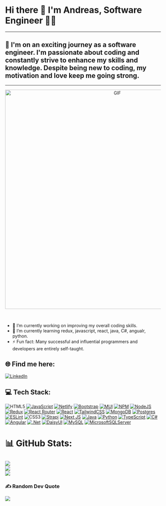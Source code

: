 # Hi there 👋 I'm Andreas, Software Engineer 👨‍💻
---
## 💫 I'm on an exciting journey as a software engineer. I'm passionate about coding and constantly strive to enhance my skills and knowledge. Despite being new to coding, my motivation and love keep me going strong.

---
<p align="center">
<img align="center" alt="GIF" src="https://github.com/TennoAndros/TennoAndros/assets/95369156/7db85e40-0e04-45d9-a7dc-f223236a9b5a" width="710px" height="auto"/>
</p>
<br>

- 🔭 I’m currently working on improving my overall coding skills.
- 🌱 I’m currently learning redux, javascript, react, java, C#, angualr, python.
- ⚡ Fun fact: Many successful and influential programmers and developers are entirely self-taught.

## 🌐 Find me here:
[![LinkedIn](https://img.shields.io/badge/LinkedIn-%230077B5.svg?logo=linkedin&logoColor=white)](https://www.linkedin.com/in/andreas-apostolatos/)

## 💻 Tech Stack:
![HTML5](https://img.shields.io/badge/html5-%23E34F26.svg?style=plastic&logo=html5&logoColor=white) [![JavaScript](https://img.shields.io/badge/javascript-%23323330.svg?style=plastic&logo=javascript&logoColor=%23F7DF1E)](https://www.javascript.com/) [![Netlify](https://img.shields.io/badge/netlify-%23000000.svg?style=plastic&logo=netlify&logoColor=#00C7B7)](https://www.netlify.com/) [![Bootstrap](https://img.shields.io/badge/bootstrap-%23563D7C.svg?style=plastic&logo=bootstrap&logoColor=white)](https://getbootstrap.com/) [![MUI](https://img.shields.io/badge/MUI-%230081CB.svg?style=plastic&logo=material-ui&logoColor=white)](https://mui.com/) [![NPM](https://img.shields.io/badge/NPM-%23000000.svg?style=plastic&logo=npm&logoColor=white)](https://www.npmjs.com/) [![NodeJS](https://img.shields.io/badge/node.js-6DA55F?style=plastic&logo=node.js&logoColor=white)](https://nodejs.org/en) [![Redux](https://img.shields.io/badge/redux-%23593d88.svg?style=plastic&logo=redux&logoColor=white)](https://redux.js.org/) [![React Router](https://img.shields.io/badge/React_Router-CA4245?style=plastic&logo=react-router&logoColor=white)](https://reactrouter.com/en/main) [![React](https://img.shields.io/badge/react-%2320232a.svg?style=plastic&logo=react&logoColor=%2361DAFB)](https://react.dev/) [![TailwindCSS](https://img.shields.io/badge/tailwindcss-%2338B2AC.svg?style=plastic&logo=tailwind-css&logoColor=white)](https://tailwindcss.com/) [![MongoDB](https://img.shields.io/badge/MongoDB-%234ea94b.svg?style=plastic&logo=mongodb&logoColor=white)](https://www.mongodb.com/) [![Postgres](https://img.shields.io/badge/postgres-%23316192.svg?style=plastic&logo=postgresql&logoColor=white)](https://www.postgresql.org/) [![ESLint](https://img.shields.io/badge/ESLint-4B3263?style=plastic&logo=eslint&logoColor=white)](https://eslint.org/) ![CSS3](https://img.shields.io/badge/css3-%231572B6.svg?style=plastic&logo=css3&logoColor=white) [![Strapi](https://img.shields.io/badge/strapi-%232E7EEA.svg?style=plastic&logo=strapi&logoColor=white)](https://strapi.io/) [![Next JS](https://img.shields.io/badge/Next-black?style=plastic&logo=next.js&logoColor=white)](https://nextjs.org/) [![Java](https://img.shields.io/badge/java-%23ED8B00.svg?style=plastic&logo=openjdk&logoColor=white)](https://www.java.com/en/) [![Python](https://img.shields.io/badge/python-3670A0?style=plastic&logo=python&logoColor=ffdd54)](https://www.python.org/) [![TypeScript](https://img.shields.io/badge/typescript-%23007ACC.svg?style=plastic&logo=typescript&logoColor=white)](https://www.typescriptlang.org/) [![C#](https://img.shields.io/badge/c%23-%23239120.svg?style=plastic&logo=c-sharp&logoColor=white)](https://dotnet.microsoft.com/en-us/languages/csharp) [![Angular](https://img.shields.io/badge/angular-%23DD0031.svg?style=plastic&logo=angular&logoColor=white)](https://angular.io/) [![.Net](https://img.shields.io/badge/.NET-5C2D91?style=plastic&logo=.net&logoColor=white)](https://dotnet.microsoft.com/en-us/) [![DaisyUI](https://img.shields.io/badge/daisyui-5A0EF8?style=plastic&logo=daisyui&logoColor=white)](https://daisyui.com/) [![MySQL](https://img.shields.io/badge/mysql-%2300000f.svg?style=plastic&logo=mysql&logoColor=white)](https://www.mysql.com/) [![MicrosoftSQLServer](https://img.shields.io/badge/Microsoft%20SQL%20Server-CC2927?style=plastic&logo=microsoft%20sql%20server&logoColor=white)](https://www.microsoft.com/en-us/sql-server/sql-server-downloads)


# 📊 GitHub Stats:
![](https://github-readme-stats.vercel.app/api?username=TennoAndros&theme=dracula&hide_border=false&include_all_commits=false&count_private=false)<br/>
![](https://github-readme-streak-stats.herokuapp.com/?user=TennoAndros&theme=dracula&hide_border=false)<br/>
![](https://github-readme-stats.vercel.app/api/top-langs/?username=TennoAndros&theme=dracula&hide_border=false&include_all_commits=false&count_private=false&layout=compact)
---
### ✍️ Random Dev Quote
![](https://quotes-github-readme.vercel.app/api?type=horizontal&theme=radical)
